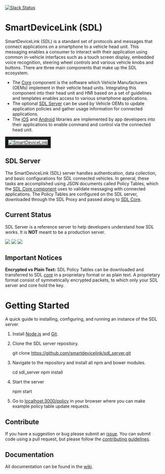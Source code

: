 [![Slack Status](http://sdlslack.herokuapp.com/badge.svg)](http://slack.smartdevicelink.org)
# SmartDeviceLink (SDL)

SmartDeviceLink (SDL) is a standard set of protocols and messages that connect applications on a smartphone to a vehicle head unit. This messaging enables a consumer to interact with their application using common in-vehicle interfaces such as a touch screen display, embedded voice recognition, steering wheel controls and various vehicle knobs and buttons. There are three main components that make up the SDL ecosystem.

  * The [Core](https://github.com/smartdevicelink/sdl_core) component is the software which Vehicle Manufacturers (OEMs)  implement in their vehicle head units. Integrating this component into their head unit and HMI based on a set of guidelines and templates enables access to various smartphone applications.
  * The optional [SDL Server](https://github.com/smartdevicelink/sdl_server) can be used by Vehicle OEMs to update application policies and gather usage information for connected applications.
  * The [iOS](https://github.com/smartdevicelink/sdl_ios) and [Android](https://github.com/smartdevicelink/sdl_android) libraries are implemented by app developers into their applications to enable command and control via the connected head unit.

<a href="http://www.youtube.com/watch?feature=player_embedded&v=AzdQdSCS24M" target="_blank"><img src="http://i.imgur.com/nm8UujD.png?1" alt="SmartDeviceLink" border="10" /></a>

## SDL Server

The SmartDeviceLink (SDL) server handles authentication, data collection, and basic configurations for SDL connected vehicles.  In general, these tasks are accomplished using JSON documents called Policy Tables, which the [SDL Core component](https://github.com/smartdevicelink/sdl_core) uses to validate messaging with connected applications. The Policy Tables are configured on the SDL server, downloaded through the SDL Proxy and passed along to [SDL Core](https://github.com/smartdevicelink/sdl_core).

## Current Status
SDL Server is a reference server to help developers understand how SDL works.  It is **NOT** meant to be a production server.

<a href="https://travis-ci.org/smartdevicelink/sdl_server" target="_blank"><img src="https://travis-ci.org/smartdevicelink/sdl_server.svg"></a>
<a href="https://codecov.io/github/smartdevicelink/sdl_server?branch=master" target="_blank"><img src="https://codecov.io/github/smartdevicelink/sdl_server/coverage.svg?branch=master" /></a>
<a href="https://david-dm.org/smartdevicelink/sdl_server" target="_blank"><img src="https://david-dm.org/smartdevicelink/sdl_server.svg"></a>

## Important Notices
**Encrypted vs Plain Text:** SDL Policy Tables can be downloaded and transferred to SDL [core](https://github.com/smartdevicelink/sdl_core) in a proprietary format or as plain text.  A proprietary format consist of symmetrically encrypted packets, to which only your SDL server and core hold the key.

# Getting Started
A quick guide to installing, configuring, and running an instance of the SDL server.

  1. Install [Node.js](http://nodejs.org/) and [Git](https://git-scm.com/).
  2. Clone the SDL server repository.

        git clone https://github.com/smartdevicelink/sdl_server.git
 
  3. Navigate to the repository and install all npm and bower modules.

        cd sdl_server
        npm install

  4. Start the server

        npm start

  5. Go to <a href="http://localhost:3000/policy" target="_blank">localhost:3000/policy</a> in your browser where you can make example policy table update requests.

## Contribute
If you have a suggestion or bug please submit an <a href="https://github.com/smartdevicelink/sdl_server/issues/new" target="_blank">issue</a>.  You can submit code using a pull request, but please follow the <a href="https://github.com/smartdevicelink/sdl_server/blob/master/CONTRIBUTING.md" target="_blank">contributing guidelines</a>.

## Documentation

All documentation can be found in the <a href="https://github.com/smartdevicelink/sdl_server/wiki" target="_blank">wiki</a>.
